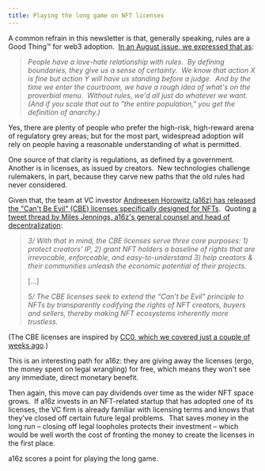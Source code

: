 ```yaml
---
title: Playing the long game on NFT licenses
---
```

A common refrain in this newsletter is that, generally speaking, rules are a Good Thing™ for web3 adoption.  [In an August issue, we expressed that as](https://www.blockandmortar.xyz/newsletter/new-laws-for-digital-goods-and-keeping-track-of-web3-assets#tailor-made-laws):

> _People have a love-hate relationship with rules.  By defining boundaries, they give us a sense of certainty.  We know that action X is fine but action Y will have us standing before a judge.  And by the time we enter the courtroom, we have a rough idea of what's on the proverbial menu.  Without rules, we'd all just do whatever we want.  (And if you scale that out to "the entire population," you get the definition of anarchy.)_ 

Yes, there are plenty of people who prefer the high-risk, high-reward arena of regulatory grey areas; but for the most part, widespread adoption will rely on people having a reasonable understanding of what is permitted.

One source of that clarity is regulations, as defined by a government.  Another is in licenses, as issued by creators.  New technologies challenge rulemakers, in part, because they carve new paths that the old rules had never considered.

Given that, the team at VC investor [Andreesen Horowitz (a16z) has released the "Can't Be Evil" (CBE) licenses specifically designed for NFTs](https://a16zcrypto.com/introducing-nft-licenses/).  Quoting [a tweet thread by Miles Jennings, a16z's general counsel and head of decentralization](https://twitter.com/milesjennings/status/1564991860824674305):

> _3/ With that in mind, the CBE licenses serve three core purposes: 1) protect creators’ IP, 2) grant NFT holders a baseline of rights that are irrevocable, enforceable, and easy-to-understand 3) help creators & their communities unleash the economic potential of their projects._
> 
> \[...\]
> 
> _5/ The CBE licenses seek to extend the “Can’t be Evil” principle to NFTs by transparently codifying the rights of NFT creators, buyers and sellers, thereby making NFT ecosystems inherently more trustless._

(The CBE licenses are inspired by [CC0, which we covered just a couple of weeks ago](https://www.blockandmortar.xyz/newsletter/expensive-code-free-jpegs-and-coffee-nfts#if-you-love-jpegs-set-them-free).)

This is an interesting path for a16z: they are giving away the licenses (ergo, the money spent on legal wrangling) for free, which means they won't see any immediate, direct monetary benefit. 

Then again, this move can pay dividends over time as the wider NFT space grows.  If a16z invests in an NFT-related startup that has adopted one of its licenses, the VC firm is already familiar with licensing terms and knows that they've closed off certain future legal problems.  That saves money in the long run – closing off legal loopholes protects their investment – which would be well worth the cost of fronting the money to create the licenses in the first place.

a16z scores a point for playing the long game.